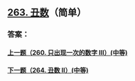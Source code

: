 ## [263. 丑数](https://leetcode-cn.com/problems/ugly-number/)（简单）





### 答案：



#### [上一题（260. 只出现一次的数字 III）(中等)](https://github.com/sdwwld/leetCode/blob/master/src/main/java/com/wld/java/leetcode/leetCode0260.md)

#### [下一题（264. 丑数 II）(中等)](https://github.com/sdwwld/leetCode/blob/master/src/main/java/com/wld/java/leetcode/leetCode0264.md)